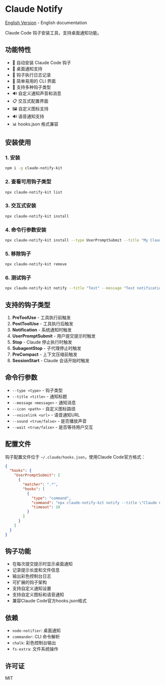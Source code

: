 # Claude Notify

[English Version](README_en.md) - English documentation

Claude Code 钩子安装工具，支持桌面通知功能。

## 功能特性

- 🔧 自动安装 Claude Code 钩子
- 📱 桌面通知支持
- 📝 钩子执行日志记录
- 🎯 简单易用的 CLI 界面
- 🎨 支持多种钩子类型
- 🔊 自定义通知声音和消息
- 📋 交互式配置界面
- 🖼️ 自定义图标支持
- 🔊 语音通知支持
- 📊 hooks.json 格式兼容

## 安装使用

### 1. 安装
```bash
npm i -g claude-notify-kit
```

### 2. 查看可用钩子类型
```bash
npx claude-notify-kit list
```

### 3. 交互式安装
```bash
npx claude-notify-kit install
```

### 4. 命令行参数安装
```bash
npx claude-notify-kit install --type UserPromptSubmit --title "My Claude" --message "Prompt sent!" --sound true --wait false --icon /path/to/icon.png --voicelink https://example.com/sound.mp3
```

### 5. 移除钩子
```bash
npx claude-notify-kit remove
```

### 6. 测试钩子
```bash
npx claude-notify-kit notify --title "Test" --message "Test notification" --icon /path/to/icon.png --voicelink https://example.com/sound.mp3
```

## 支持的钩子类型

1. **PreToolUse** - 工具执行前触发
2. **PostToolUse** - 工具执行后触发
3. **Notification** - 系统通知时触发
4. **UserPromptSubmit** - 用户提交提示时触发
5. **Stop** - Claude 停止执行时触发
6. **SubagentStop** - 子代理停止时触发
7. **PreCompact** - 上下文压缩前触发
8. **SessionStart** - Claude 会话开始时触发

## 命令行参数

- `--type <type>` - 钩子类型
- `--title <title>` - 通知标题
- `--message <message>` - 通知消息
- `--icon <path>` - 自定义图标路径
- `--voicelink <url>` - 语音通知URL
- `--sound <true/false>` - 是否播放声音
- `--wait <true/false>` - 是否等待用户交互

## 配置文件

钩子配置文件位于 `~/.claude/hooks.json`，使用Claude Code官方格式：

```json
{
  "hooks": {
    "UserPromptSubmit": [
      {
        "matcher": ".*",
        "hooks": [
          {
            "type": "command",
            "command": "npx claude-notify-kit notify --title \"Claude Code\" --message \"Prompt submitted!\"",
            "timeout": 10
          }
        ]
      }
    ]
  }
}
```

## 钩子功能

- 在每次提交提示时显示桌面通知
- 记录提示长度和文件信息
- 输出彩色控制台日志
- 可扩展的钩子架构
- 支持自定义通知设置
- 支持自定义图标和语音通知
- 兼容Claude Code官方hooks.json格式

## 依赖

- `node-notifier`: 桌面通知
- `commander`: CLI 命令解析
- `chalk`: 彩色控制台输出
- `fs-extra`: 文件系统操作

## 许可证

MIT